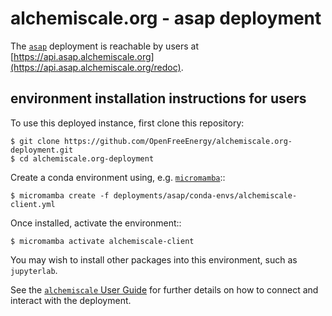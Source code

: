 # alchemiscale.org - asap deployment

The [`asap`](deployments/asap) deployment is reachable by users at [https://api.asap.alchemiscale.org](https://api.asap.alchemiscale.org/redoc).

## environment installation instructions for users

To use this deployed instance, first clone this repository:

    $ git clone https://github.com/OpenFreeEnergy/alchemiscale.org-deployment.git
    $ cd alchemiscale.org-deployment

Create a conda environment using, e.g. [`micromamba`](https://github.com/mamba-org/micromamba-releases)::

    $ micromamba create -f deployments/asap/conda-envs/alchemiscale-client.yml

Once installed, activate the environment::

    $ micromamba activate alchemiscale-client

You may wish to install other packages into this environment, such as `jupyterlab`.

See the [`alchemiscale` User Guide](https://docs.alchemiscale.org/en/latest/user_guide.html) for further details on how to connect and interact with the deployment.
